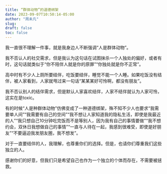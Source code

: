 ```yaml
---
title: “群体动物”的道德绑架
date: 2023-09-07T10:50:14-05:00
author: "周未凡"
slug:
draft: false
toc: false
---
```

<p>我一直很不理解一件事，就是我身边人不断强调“人是群体动物”。</p>
<p>我不否认人的社交需求，但是我认为这句话在试图抹杀一个人独处的偏好，或者有时，这句话就类似于“你不陪伴人就是你的原罪”“你独处就是你不正常”。</p>
<p>高中时有不少人上厕所要结伴，吃饭要结伴，睡觉不能一个人睡。如果吃饭没有结伴，被人家看到，人家就甩过来一句话“某某某好可怜啊，都没有朋友”。</p>
<p>我不否认别人的结伴需求，但是默认人家喜欢结伴，人家不结伴就认为人家可怜，这实在是toxic。</p>
<p>有的时候“人是种群体动物”仿佛变成了一种道德绑架，殊不知不少人也要求“我需要单人间”“我需要有自己的空间”“我不想让人家知道我的隐私生活，即使是我最近的人”“我只想自己10分钟吃完饭而不是等别人，因为我有自己的事情要做”“我不想约会，双休日我想做自己的事情”“一直与人待在一起，我感到很难受，即使是好朋友”“不要逼迫我发朋友圈，我不想发”。</p>
<p>对于一直要结伴的人，我理解，也尊重你们的选择。但是，也请你们尊重我们这些独立的人。</p>
<p>感谢你们的好意，但我们只是希望自己也作为一个独立的个体而存在，不需要被拯救。</p>